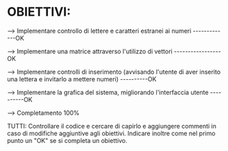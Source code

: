 # OBIETTIVI:

--> Implementare controllo di lettere e caratteri estranei ai numeri -------------OK

--> Implementare una matrice attraverso l'utilizzo di vettori -----------------OK

--> Implementare controlli di inserimento (avvisando l'utente di aver inserito una lettera e invitarlo a mettere numeri) ----------OK

--> Implementare la grafica del sistema, migliorando l'interfaccia utente  ----------OK

--> Completamento 100%

TUTTI:  Controllare il codice e cercare di capirlo e aggiungere commenti in caso di modifiche aggiuntive agli obiettivi.
        Indicare inoltre come nel primo punto un "OK" se si completa un obiettivo.

